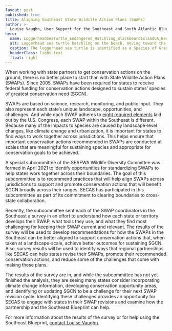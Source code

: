 ```yaml
---
layout: post
published: true
title: Aligning Southeast State Wildilfe Action Plans (SWAPs)
author: >-
  Louise Vaughn, User Support for the Southeast and South Atlantic Blueprints
hero:
  name: LoggerheadSeaTurtle_Endangered_Hatchling_BlackbeardIslandGA_BeckySkiba_USFWS.jpg
  alt: Loggerhead sea turtle hatchling on the beach, moving toward the ocean.
  caption: The loggerhead sea turtle is identified as a Species of Greatest Conservation Need (SGCN) in ten Southeast and Caribbean State Wildlife Action Plans (SWAPs). Photo by Becky Skiba, U.S. Fish and Wildlife Service, taken at Blackbeard Island in Georgia.
  headerClass: light-text
  float: right
---
```

When working with state partners to get conservation actions on the ground, there is no better place to start than with State Wildlife Action Plans (SWAPs). Since 2005, SWAPs have been required for states to receive federal funding for conservation actions designed to sustain states’ species of greatest conservation need (SGCN). 

SWAPs are based on science, research, monitoring, and public input. They also represent each state’s unique landscape, opportunities, and challenges. And while each SWAP adheres to [eight required elements](http://www.landscope.org/focus/understand/swap/eight_swap_elements/) laid out by the U.S. Congress, each SWAP within the Southeast is different. Because many of the impacts to species are caused by landscape-level changes, like climate change and urbanization, it is important for states to find ways to work together across jurisdictions. This helps ensure that important conservation actions recommended in SWAPs are conducted at scales that are meaningful for sustaining species and appropriate for conservation goals to be achieved.<!--more-->

A special subcommittee of the SEAFWA Wildlife Diversity Committee was formed in April 2021 to identify opportunities for standardizing SWAPs to help states work together across their boundaries. The goal of this subcommittee is to recommend practices that will help align SWAPs across jurisdictions to support and promote conservation actions that will benefit SGCN broadly across their ranges. SECAS has participated in this subcommittee as part of its commitment to clearing boundaries to cross-state collaboration.

Recently, the subcommittee sent each of the SWAP coordinators in the Southeast a survey in an effort to understand how each state or territory develops their SWAP, what tools they use, and what they find most challenging for keeping their SWAP current and relevant. The results of the survey will be used to develop recommendations for how the SWAPs in the Southeast can be better aligned to support conservation actions that, when taken at a landscape-scale, achieve better outcomes for sustaining SGCN. Also, survey results will be used to identify ways that regional partnerships like SECAS can help states revise their SWAPs, promote their recommended conservation actions, and reduce some of the challenges that come with making these plans. 

The results of the survey are in, and while the subcommittee has not yet finished the analysis, they are seeing many states consider incorporating climate change information, developing conservation opportunity areas, and identifying or updating SGCN to be a challenge for their next SWAP revision cycle. Identifying these challenges provides an opportunity for SECAS to engage with states in their SWAP revisions and examine how the partnership and the Southeast Blueprint can help.

For more information about the results of the survey or for help using the Southeast Blueprint, [contact Louise Vaughn](mailto:louise_vaughn@fws.gov). 
